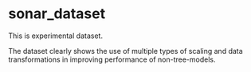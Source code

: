 # sonar_dataset

This is experimental dataset.

The dataset clearly shows the use of multiple types of scaling and data transformations in improving performance of non-tree-models.
